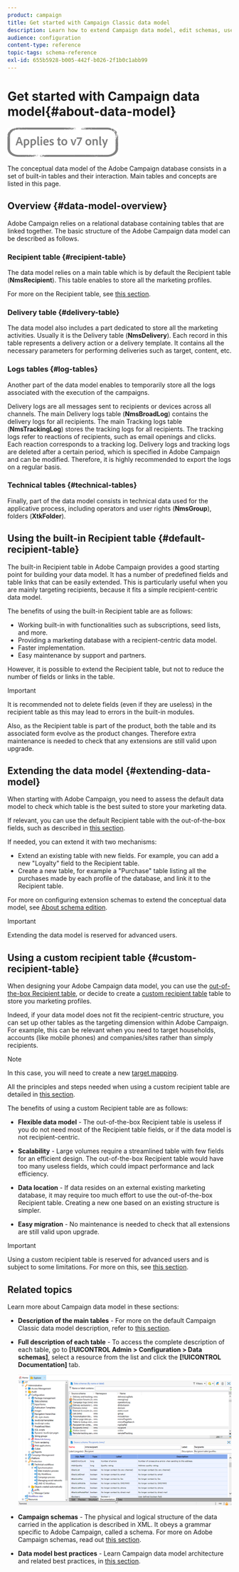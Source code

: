 ```yaml
---
product: campaign
title: Get started with Campaign Classic data model
description: Learn how to extend Campaign data model, edit schemas, use APIs, and more
audience: configuration
content-type: reference
topic-tags: schema-reference
exl-id: 655b5928-b005-442f-b026-2f1b0c1abb99
---
```

# Get started with Campaign data model{#about-data-model}

![](../../assets/v7-only.svg)

The conceptual data model of the Adobe Campaign database consists in a set of built-in tables and their interaction. Main tables and concepts are listed in this page.

## Overview {#data-model-overview}

Adobe Campaign relies on a relational database containing tables that are linked together. The basic structure of the Adobe Campaign data model can be described as follows.

### Recipient table {#recipient-table}

The data model relies on a main table which is by default the Recipient table (**NmsRecipient**). This table enables to store all the marketing profiles.

For more on the Recipient table, see [this section](#default-recipient-table).

### Delivery table {#delivery-table}

The data model also includes a part dedicated to store all the marketing activities. Usually it is the Delivery table (**NmsDelivery**). Each record in this table represents a delivery action or a delivery template. It contains all the necessary parameters for performing deliveries such as target, content, etc.

### Logs tables {#log-tables}

Another part of the data model enables to temporarily store all the logs associated with the execution of the campaigns.

Delivery logs are all messages sent to recipients or devices across all channels. The main Delivery logs table (**NmsBroadLog**) contains the delivery logs for all recipients.
The main Tracking logs table (**NmsTrackingLog**) stores the tracking logs for all recipients. The tracking logs refer to reactions of recipients, such as email openings and clicks. Each reaction corresponds to a tracking log.
Delivery logs and tracking logs are deleted after a certain period, which is specified in Adobe Campaign and can be modified. Therefore, it is highly recommended to export the logs on a regular basis.

### Technical tables {#technical-tables}

Finally, part of the data model consists in technical data used for the applicative process, including operators and user rights (**NmsGroup**), folders (**XtkFolder**).

## Using the built-in Recipient table {#default-recipient-table}

The built-in Recipient table in Adobe Campaign provides a good starting point for building your data model. It has a number of predefined fields and table links that can be easily extended. This is particularly useful when you are mainly targeting recipients, because it fits a simple recipient-centric data model.

The benefits of using the built-in Recipient table are as follows:

* Working built-in with functionalities such as subscriptions, seed lists, and more.
* Providing a marketing database with a recipient-centric data model.
* Faster implementation.
* Easy maintenance by support and partners.

However, it is possible to extend the Recipient table, but not to reduce the number of fields or links in the table.

>[!IMPORTANT]
>
>It is recommended not to delete fields (even if they are useless) in the recipient table as this may lead to errors in the built-in modules.

Also, as the Recipient table is part of the product, both the table and its associated form evolve as the product changes. Therefore extra maintenance is needed to check that any extensions are still valid upon upgrade.

## Extending the data model {#extending-data-model}

When starting with Adobe Campaign, you need to assess the default data model to check which table is the best suited to store your marketing data.

If relevant, you can use the default Recipient table with the out-of-the-box fields, such as described in [this section](#default-recipient-table).

If needed, you can extend it with two mechanisms:

* Extend an existing table with new fields. For example, you can add a new "Loyalty" field to the Recipient table.
* Create a new table, for example a "Purchase" table listing all the purchases made by each profile of the database, and link it to the Recipient table.

For more on configuring extension schemas to extend the conceptual data model, see [About schema edition](../../configuration/using/about-schema-edition.md).

>[!IMPORTANT]
>
>Extending the data model is reserved for advanced users.

## Using a custom recipient table {#custom-recipient-table}

When designing your Adobe Campaign data model, you can use the [out-of-the-box Recipient table](#default-recipient-table), or decide to create a [custom recipient table](../../configuration/using/about-custom-recipient-table.md) table to store you marketing profiles.

Indeed, if your data model does not fit the recipient-centric structure, you can set up other tables as the targeting dimension within Adobe Campaign. For example, this can be relevant when you need to target households, accounts (like mobile phones) and companies/sites rather than simply recipients.

>[!NOTE]
>
>In this case, you will need to create a new [target mapping](../../configuration/using/target-mapping.md).

All the principles and steps needed when using a custom recipient table are detailed in [this section](../../configuration/using/about-custom-recipient-table.md).

The benefits of using a custom Recipient table are as follows:

* **Flexible data model** - The out-of-the-box Recipient table is useless if you do not need most of the Recipient table fields, or if the data model is not recipient-centric.

* **Scalability** - Large volumes require a streamlined table with few fields for an efficient design. The out-of-the-box Recipient table would have too many useless fields, which could impact performance and lack efficiency.

* **Data location** - If data resides on an external existing marketing database, it may require too much effort to use the out-of-the-box Recipient table. Creating a new one based on an existing structure is simpler.

* **Easy migration** - No maintenance is needed to check that all extensions are still valid upon upgrade.

>[!IMPORTANT]
>
>Using a custom recipient table is reserved for advanced users and is subject to some limitations. For more on this, see [this section](../../configuration/using/about-custom-recipient-table.md).

## Related topics

Learn more about Campaign data model in these sections:

* **Description of the main tables** - For more on the default Campaign Classic data model description, refer to [this section](../../configuration/using/data-model-description.md).

* **Full description of each table** -  To access the complete description of each table, go to **[!UICONTROL Admin > Configuration > Data schemas]**, select a resource from the list and click the **[!UICONTROL Documentation]** tab.

    ![](assets/data-model_documentation-tab.png)


* **Campaign schemas** - The physical and logical structure of the data carried in the application is described in XML. It obeys a grammar specific to Adobe Campaign, called a schema. For more on Adobe Campaign schemas, read out [this section](../../configuration/using/about-schema-reference.md).

* **Data model best practices** - Learn Campaign data model architecture and related best practices, in [this section](../../configuration/using/data-model-best-practices.md#data-model-architecture).
